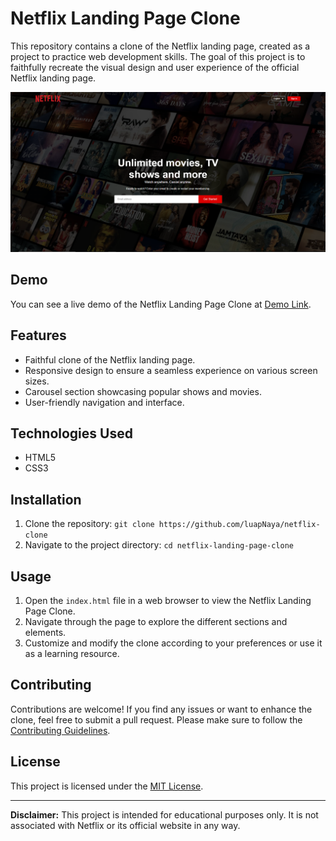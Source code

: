 # Netflix Landing Page Clone

This repository contains a clone of the Netflix landing page, created as a project to practice web development skills. The goal of this project is to faithfully recreate the visual design and user experience of the official Netflix landing page.

![Netflix Landing Page Clone](screenshot.png)

## Demo

You can see a live demo of the Netflix Landing Page Clone at [Demo Link](https://your-demo-link.com).

## Features

- Faithful clone of the Netflix landing page.
- Responsive design to ensure a seamless experience on various screen sizes.
- Carousel section showcasing popular shows and movies.
- User-friendly navigation and interface.

## Technologies Used

- HTML5
- CSS3

## Installation

1. Clone the repository: `git clone https://github.com/luapNaya/netflix-clone`
2. Navigate to the project directory: `cd netflix-landing-page-clone`

## Usage

1. Open the `index.html` file in a web browser to view the Netflix Landing Page Clone.
2. Navigate through the page to explore the different sections and elements.
3. Customize and modify the clone according to your preferences or use it as a learning resource.

## Contributing

Contributions are welcome! If you find any issues or want to enhance the clone, feel free to submit a pull request. Please make sure to follow the [Contributing Guidelines](CONTRIBUTING.md).

## License

This project is licensed under the [MIT License](LICENSE).

---

**Disclaimer:** This project is intended for educational purposes only. It is not associated with Netflix or its official website in any way.
